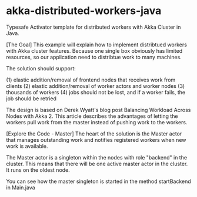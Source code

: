 
akka-distributed-workers-java
=======
Typesafe Activator template for distributed workers with Akka Cluster in Java.

[The Goal]
This example will explain how to implement distribtued workers with Akka cluster features. 
Because one single box obviously has limited resources, so our application need to distribtue work to many machines. 


The solution should support:

(1) elastic addition/removal of frontend nodes that receives work from clients
(2) elastic addition/removal of worker actors and worker nodes
(3) thousands of workers
(4) jobs should not be lost, and if a worker fails, the job should be retried

The design is based on Derek Wyatt's blog post Balancing Workload Across Nodes with Akka 2. This article describes the advantages of letting the workers pull work from the master instead of pushing work to the workers.

[Explore the Code - Master]
The heart of the solution is the Master actor that manages outstanding work and notifies registered workers when new work is available.

The Master actor is a singleton within the nodes with role "backend" in the cluster. This means that there will be one active master actor in the cluster. It runs on the oldest node.

You can see how the master singleton is started in the method startBackend in Main.java
